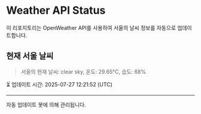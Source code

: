 
# Weather API Status

이 리포지토리는 OpenWeather API를 사용하여 서울의 날씨 정보를 자동으로 업데이트합니다.

## 현재 서울 날씨
> 서울의 현재 날씨: clear sky, 온도: 29.65°C, 습도: 68%

⏳ 업데이트 시간: 2025-07-27 12:21:52 (UTC)

---
자동 업데이트 봇에 의해 관리됩니다.
